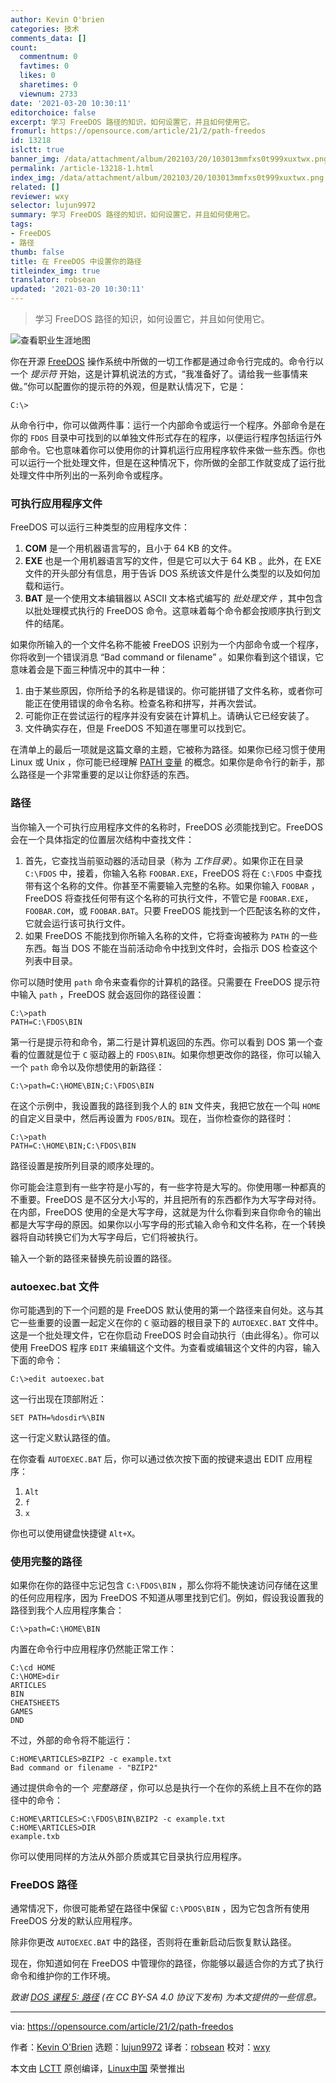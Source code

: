 ```yaml
---
author: Kevin O'brien
categories: 技术
comments_data: []
count:
  commentnum: 0
  favtimes: 0
  likes: 0
  sharetimes: 0
  viewnum: 2733
date: '2021-03-20 10:30:11'
editorchoice: false
excerpt: 学习 FreeDOS 路径的知识，如何设置它，并且如何使用它。
fromurl: https://opensource.com/article/21/2/path-freedos
id: 13218
islctt: true
banner_img: /data/attachment/album/202103/20/103013mmfxs0t999xuxtwx.png
permalink: /article-13218-1.html
index_img: /data/attachment/album/202103/20/103013mmfxs0t999xuxtwx.png.thumb.jpg
related: []
reviewer: wxy
selector: lujun9972
summary: 学习 FreeDOS 路径的知识，如何设置它，并且如何使用它。
tags:
- FreeDOS
- 路径
thumb: false
title: 在 FreeDOS 中设置你的路径
titleindex_img: true
translator: robsean
updated: '2021-03-20 10:30:11'
---
```



> 
> 学习 FreeDOS 路径的知识，如何设置它，并且如何使用它。
> 
> 
> 


![查看职业生涯地图](/data/attachment/album/202103/20/103013mmfxs0t999xuxtwx.png "Looking at a map for career journey")


你在开源 [FreeDOS](https://www.freedos.org/) 操作系统中所做的一切工作都是通过命令行完成的。命令行以一个 *提示符* 开始，这是计算机说法的方式，“我准备好了。请给我一些事情来做。”你可以配置你的提示符的外观，但是默认情况下，它是：



```
C:\>

```

从命令行中，你可以做两件事：运行一个内部命令或运行一个程序。外部命令是在你的 `FDOS` 目录中可找到的以单独文件形式存在的程序，以便运行程序包括运行外部命令。它也意味着你可以使用你的计算机运行应用程序软件来做一些东西。你也可以运行一个批处理文件，但是在这种情况下，你所做的全部工作就变成了运行批处理文件中所列出的一系列命令或程序。


### 可执行应用程序文件


FreeDOS 可以运行三种类型的应用程序文件：


1. **COM** 是一个用机器语言写的，且小于 64 KB 的文件。
2. **EXE** 也是一个用机器语言写的文件，但是它可以大于 64 KB 。此外，在 EXE 文件的开头部分有信息，用于告诉 DOS 系统该文件是什么类型的以及如何加载和运行。
3. **BAT** 是一个使用文本编辑器以 ASCII 文本格式编写的 *批处理文件* ，其中包含以批处理模式执行的 FreeDOS 命令。这意味着每个命令都会按顺序执行到文件的结尾。


如果你所输入的一个文件名称不能被 FreeDOS 识别为一个内部命令或一个程序，你将收到一个错误消息 “Bad command or filename” 。如果你看到这个错误，它意味着会是下面三种情况中的其中一种：


1. 由于某些原因，你所给予的名称是错误的。你可能拼错了文件名称，或者你可能正在使用错误的命令名称。检查名称和拼写，并再次尝试。
2. 可能你正在尝试运行的程序并没有安装在计算机上。请确认它已经安装了。
3. 文件确实存在，但是 FreeDOS 不知道在哪里可以找到它。


在清单上的最后一项就是这篇文章的主题，它被称为路径。如果你已经习惯于使用 Linux 或 Unix ，你可能已经理解 [PATH 变量](https://opensource.com/article/17/6/set-path-linux) 的概念。如果你是命令行的新手，那么路径是一个非常重要的足以让你舒适的东西。


### 路径


当你输入一个可执行应用程序文件的名称时，FreeDOS 必须能找到它。FreeDOS 会在一个具体指定的位置层次结构中查找文件：


1. 首先，它查找当前驱动器的活动目录（称为 *工作目录*）。如果你正在目录 `C:\FDOS` 中，接着，你输入名称 `FOOBAR.EXE`，FreeDOS 将在 `C:\FDOS` 中查找带有这个名称的文件。你甚至不需要输入完整的名称。如果你输入 `FOOBAR` ，FreeDOS 将查找任何带有这个名称的可执行文件，不管它是 `FOOBAR.EXE`，`FOOBAR.COM`，或 `FOOBAR.BAT`。只要 FreeDOS 能找到一个匹配该名称的文件，它就会运行该可执行文件。
2. 如果 FreeDOS 不能找到你所输入名称的文件，它将查询被称为 `PATH` 的一些东西。每当 DOS 不能在当前活动命令中找到文件时，会指示 DOS 检查这个列表中目录。


你可以随时使用 `path` 命令来查看你的计算机的路径。只需要在 FreeDOS 提示符中输入 `path` ，FreeDOS 就会返回你的路径设置：



```
C:\>path
PATH=C:\FDOS\BIN

```

第一行是提示符和命令，第二行是计算机返回的东西。你可以看到 DOS 第一个查看的位置就是位于 `C` 驱动器上的 `FDOS\BIN`。如果你想更改你的路径，你可以输入一个 `path` 命令以及你想使用的新路径：



```
C:\>path=C:\HOME\BIN;C:\FDOS\BIN

```

在这个示例中，我设置我的路径到我个人的 `BIN` 文件夹，我把它放在一个叫 `HOME` 的自定义目录中，然后再设置为 `FDOS/BIN`。现在，当你检查你的路径时：



```
C:\>path
PATH=C:\HOME\BIN;C:\FDOS\BIN

```

路径设置是按所列目录的顺序处理的。


你可能会注意到有一些字符是小写的，有一些字符是大写的。你使用哪一种都真的不重要。FreeDOS 是不区分大小写的，并且把所有的东西都作为大写字母对待。在内部，FreeDOS 使用的全是大写字母，这就是为什么你看到来自你命令的输出都是大写字母的原因。如果你以小写字母的形式输入命令和文件名称，在一个转换器将自动转换它们为大写字母后，它们将被执行。


输入一个新的路径来替换先前设置的路径。


### autoexec.bat 文件


你可能遇到的下一个问题的是 FreeDOS 默认使用的第一个路径来自何处。这与其它一些重要的设置一起定义在你的 `C` 驱动器的根目录下的 `AUTOEXEC.BAT` 文件中。这是一个批处理文件，它在你启动 FreeDOS 时会自动执行（由此得名）。你可以使用 FreeDOS 程序 `EDIT` 来编辑这个文件。为查看或编辑这个文件的内容，输入下面的命令：



```
C:\>edit autoexec.bat

```

这一行出现在顶部附近：



```
SET PATH=%dosdir%\BIN

```

这一行定义默认路径的值。


在你查看 `AUTOEXEC.BAT` 后，你可以通过依次按下面的按键来退出 EDIT 应用程序：


1. `Alt`
2. `f`
3. `x`


你也可以使用键盘快捷键 `Alt+X`。


### 使用完整的路径


如果你在你的路径中忘记包含 `C:\FDOS\BIN` ，那么你将不能快速访问存储在这里的任何应用程序，因为 FreeDOS 不知道从哪里找到它们。例如，假设我设置我的路径到我个人应用程序集合：



```
C:\>path=C:\HOME\BIN

```

内置在命令行中应用程序仍然能正常工作：



```
C:\cd HOME
C:\HOME>dir
ARTICLES
BIN
CHEATSHEETS
GAMES
DND

```

不过，外部的命令将不能运行：



```
C:HOME\ARTICLES>BZIP2 -c example.txt
Bad command or filename - "BZIP2"

```

通过提供命令的一个 *完整路径* ，你可以总是执行一个在你的系统上且不在你的路径中的命令：



```
C:HOME\ARTICLES>C:\FDOS\BIN\BZIP2 -c example.txt
C:HOME\ARTICLES>DIR
example.txb

```

你可以使用同样的方法从外部介质或其它目录执行应用程序。


### FreeDOS 路径


通常情况下，你很可能希望在路径中保留 `C:\PDOS\BIN` ，因为它包含所有使用 FreeDOS 分发的默认应用程序。


除非你更改 `AUTOEXEC.BAT` 中的路径，否则将在重新启动后恢复默认路径。


现在，你知道如何在 FreeDOS 中管理你的路径，你能够以最适合你的方式了执行命令和维护你的工作环境。


*致谢 [DOS 课程 5: 路径](https://www.ahuka.com/dos-lessons-for-self-study-purposes/dos-lesson-5-the-path/) (在 CC BY-SA 4.0 协议下发布) 为本文提供的一些信息。*




---


via: <https://opensource.com/article/21/2/path-freedos>


作者：[Kevin O'Brien](https://opensource.com/users/ahuka) 选题：[lujun9972](https://github.com/lujun9972) 译者：[robsean](https://github.com/robsean) 校对：[wxy](https://github.com/wxy)


本文由 [LCTT](https://github.com/LCTT/TranslateProject) 原创编译，[Linux中国](https://linux.cn/) 荣誉推出